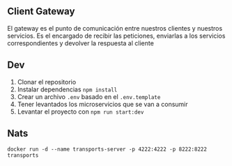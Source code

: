 ## Client Gateway
El gateway es el punto de comunicación entre nuestros clientes y nuestros servicios.
Es el encargado de recibir las peticiones, enviarlas a los servicios correspondientes
y devolver la respuesta al cliente

## Dev
1. Clonar el repositorio
2. Instalar dependencias `npm install`
3. Crear un archivo `.env` basado en el `.env.template`
4. Tener levantados los microservicios que se van a consumir
5. Levantar el proyecto con `npm run start:dev`

## Nats
```shell
docker run -d --name transports-server -p 4222:4222 -p 8222:8222 transports
```

